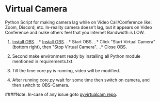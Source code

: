 # Virtual Camera
Python Script for making camera lag while on Video Call/Conference like: Zoom, Discord, etc. In-reality camera doesn't lag, but it appears on Video Conference and make others feel that you Internet Bandwidth is LOW.

1. [Install OBS](https://obsproject.com/).
..* [Install OBS](https://obsproject.com/).
..* Start OBS.
..* Click "Start Virtual Camera" (bottom right), then "Stop Virtual Camera".
..* Close OBS.

2. Second make environment ready by installing all Python module mentioned in requirements.txt.

3. Till the time core.py is running, video will be modified.

4. After running core.py wait for some time then switch on camera, and then switch to OBS-Camera.

####Note: In-case of any issue goto [pyvirtualcam repo](https://github.com/letmaik/pyvirtualcam#pyvirtualcam).
